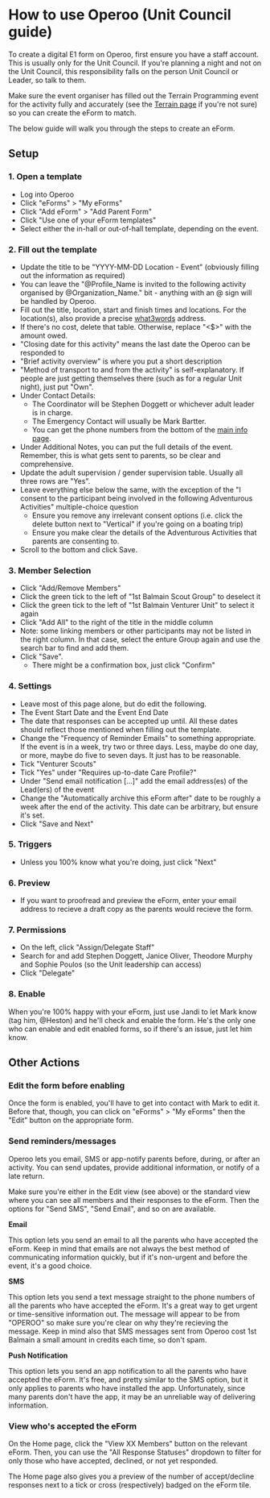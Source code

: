 # How to use Operoo (Unit Council guide)

To create a digital E1 form on Operoo, first ensure you have a staff account. This is usually only for the Unit Council. If you're planning a night and not on the Unit Council, this responsibility falls on the person Unit Council or Leader, so talk to them.

Make sure the event organiser has filled out the Terrain Programming event for the activity fully and accurately (see the [Terrain page](/Terrain.md) if you're not sure) so you can create the eForm to match.

The below guide will walk you through the steps to create an eForm.

## Setup

### 1. Open a template

- Log into Operoo
- Click "eForms" > "My eForms"
- Click "Add eForm" > "Add Parent Form"
- Click "Use one of your eForm templates"
- Select either the in-hall or out-of-hall template, depending on the event.

### 2. Fill out the template

- Update the title to be "YYYY-MM-DD Location - Event" (obviously filling out the information as required)
- You can leave the "@Profile_Name is invited to the following activity organised by @Organization_Name." bit - anything with an @ sign will be handled by Operoo.
- Fill out the title, location, start and finish times and locations. For the location(s), also provide a precise [what3words](https://www.what3words.com/) address.
- If there's no cost, delete that table. Otherwise, replace "<$>" with the amount owed.
- "Closing date for this activity" means the last date the Operoo can be responded to
- "Brief activity overview" is where you put a short description
- "Method of transport to and from the activity" is self-explanatory. If people are just getting themselves there (such as for a regular Unit night), just put "Own".
- Under Contact Details:
    - The Coordinator will be Stephen Doggett or whichever adult leader is in charge.
    - The Emergency Contact will usually be Mark Bartter.
    - You can get the phone numbers from the bottom of the [main info page](https://groups.operoo.com/buckets/413454/show_profiles).
- Under Additional Notes, you can put the full details of the event. Remember, this is what gets sent to parents, so be clear and comprehensive.
- Update the adult supervision / gender supervision table. Usually all three rows are "Yes".
- Leave everything else below the same, with the exception of the "I consent to the participant being involved in the following Adventurous Activities" multiple-choice question
    - Ensure you remove any irrelevant consent options (i.e. click the delete button next to "Vertical" if you're going on a boating trip)
    - Ensure you make clear the details of the Adventurous Activities that parents are consenting to.
- Scroll to the bottom and click Save.

### 3. Member Selection

- Click "Add/Remove Members"
- Click the green tick to the left of "1st Balmain Scout Group" to deselect it
- Click the green tick to the left of "1st Balmain Venturer Unit" to select it again
- Click "Add All" to the right of the title in the middle column
- Note: some linking members or other participants may not be listed in the right column. In that case, select the enture Group again and use the search bar to find and add them.
- Click "Save".
    - There might be a confirmation box, just click "Confirm"

### 4. Settings

- Leave most of this page alone, but do edit the following.
- The Event Start Date and the Event End Date
- The date that responses can be accepted up until. All these dates should reflect those mentioned when filling out the template.
- Change the "Frequency of Reminder Emails" to something appropriate. If the event is in a week, try two or three days. Less, maybe do one day, or more, maybe do five to seven days. It just has to be reasonable.
- Tick "Venturer Scouts"
- Tick "Yes" under "Requires up-to-date Care Profile?"
- Under "Send email notification [...]" add the email address(es) of the Lead(ers) of the event
- Change the "Automatically archive this eForm after" date to be roughly a week after the end of the activity. This date can be arbitrary, but ensure it's set.
- Click "Save and Next"

### 5. Triggers

- Unless you 100% know what you're doing, just click "Next"

### 6. Preview

- If you want to proofread and preview the eForm, enter your email address to recieve a draft copy as the parents would recieve the form.

### 7. Permissions

- On the left, click "Assign/Delegate Staff"
- Search for and add Stephen Doggett, Janice Oliver, Theodore Murphy and Sophie Poulos (so the Unit leadership can access)
- Click "Delegate"

### 8. Enable

When you're 100% happy with your eForm, just use Jandi to let Mark know (tag him, @Heston) and he'll check and enable the form. He's the only one who can enable and edit enabled forms, so if there's an issue, just let him know.

## Other Actions

### Edit the form before enabling

Once the form is enabled, you'll have to get into contact with Mark to edit it. Before that, though, you can click on "eForms" > "My eForms" then the "Edit" button on the appropriate form.

### Send reminders/messages

Operoo lets you email, SMS or app-notify parents before, during, or after an activity. You can send updates, provide additional information, or notify of a late return.

Make sure you're either in the Edit view (see above) or the standard view where you can see all members and their responses to the eForm. Then the options for "Send SMS", "Send Email", and so on are available. 

**Email**

This option lets you send an email to all the parents who have accepted the eForm. Keep in mind that emails are not always the best method of communicating information quickly, but if it's non-urgent and before the event, it's a good choice. 

**SMS**

This option lets you send a text message straight to the phone numbers of all the parents who have accepted the eForm. It's a great way to get urgent or time-sensitive information out. The message will appear to be from "OPEROO" so make sure you're clear on why they're recieving the message. Keep in mind also that SMS messages sent from Operoo cost 1st Balmain a small amount in credits each time, so don't spam.

**Push Notification**

This option lets you send an app notification to all the parents who have accepted the eForm. It's free, and pretty similar to the SMS option, but it only applies to parents who have installed the app. Unfortunately, since many parents don't have the app, it may be an unreliable way of delivering information.

### View who's accepted the eForm

On the Home page, click the "View XX Members" button on the relevant eForm. Then, you can use the "All Response Statuses" dropdown to filter for only those who have accepted, declined, or not yet responded. 

The Home page also gives you a preview of the number of accept/decline responses next to a tick or cross (respectively) badged on the eForm tile.